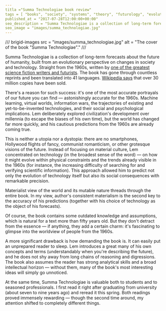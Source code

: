 ```yaml
---
titla ="Summa Technologiae book review"
tags = [ "books", "society", "systems", "theory", "futurology", "evolution", "interesting", "best", "popular-philosophy-books"]
published_at = "2017-07-28T12:00:00+00:00"
seo_description = "Summa Technologiae is a collection of long-term forecasts for the development of humanity, from the perspective of an evolutionary view on society and technology."
seo_image = "images/summa_technologiae.jpg"
---
```


/// brigid-images
src = "images/summa_technologiae.jpg"
alt = "The cover of the book \"Summa Technologiae\"."
///

Summa Technologiae is a collection of long-term forecasts about the future of humanity, built from an evolutionary perspective on changes in society and technology. Straight from the 1960s, written by [one of the greatest science fiction writers and futurists](https://en.wikipedia.org/wiki/Stanisław_Lem). The book has gone through countless reprints and been translated into 41 languages. [Wikipedia says](https://en.wikipedia.org/wiki/Summa_Technologiae) that over 30 million copies have been sold.

There's a reason for such success: it's one of the most accurate portrayals of our future you can find — astonishingly accurate for the 1960s. Machine learning, virtual worlds, information wars, the trajectories of existing and yet-to-be-invented technologies, and their social and psychological implications. Lem deliberately explored civilization's development over millennia (to escape the biases of his own time), but the world has changed far more quickly, and his cautious predictions from the 1960s are already coming true.

<!-- more -->

This is neither a utopia nor a dystopia: there are no smartphones, Hollywood flights of fancy, communist romanticism, or other grotesque visions of the future. Instead of focusing on material culture, Lem concentrated on technology (in the broadest sense of the word) — on how it might evolve within physical constraints and the trends already visible in the 1960s (for instance, the increasing difficulty of searching for and verifying scientific information). This approach allowed him to predict not only the evolution of technology itself but also its social consequences with remarkable precision.

Materialist view of the world and its mutable nature threads through the entire book. In my view, author's consistent materialism is the second key to the accuracy of his predictions (together with his choice of technology as the object of his forecasts).

Of course, the book contains some outdated knowledge and assumptions, which is natural for a text more than fifty years old. But they don't detract from the essence — if anything, they add a certain charm: it's fascinating to glimpse into the worldview of people from the 1960s.

A more significant drawback is how demanding the book is. It can easily put an unprepared reader to sleep. Lem introduces a great many of his own concepts and terms (understandably when you're describing the future), and he does not shy away from long chains of reasoning and digressions. The book also assumes the reader has strong analytical skills and a broad intellectual horizon — without them, many of the book's most interesting ideas will simply go unnoticed.

At the same time, Summa Technologiae is valuable both to students and to seasoned professionals. I first read it right after graduating from university (about seven to nine years ago) and reread it this spring. Both readings proved immensely rewarding — though the second time around, my attention shifted to completely different things.
